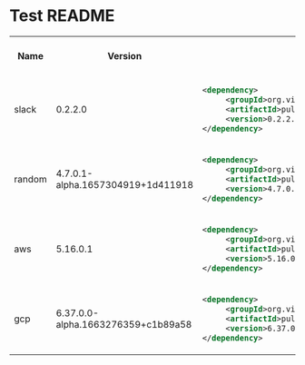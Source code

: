 # Test README

<table id="pulumi-kotlin-versions-table">
  <tr>
    <th>Name</th>
    <th>Version</th>
    <th>Maven artifact</th>
    <th>Gradle artifact</th>
    <th>Maven Central</th>
    <th>Pulumi official docs</th>
    <th>Kotlin API docs</th>
  </tr>
  <tr>
    <td>slack</td>
    <td>0.2.2.0</td>
    <td> 
 
```xml
<dependency>
     <groupId>org.virtuslab</groupId>
     <artifactId>pulumi-slack-kotlin</artifactId>
     <version>0.2.2.0</version>
</dependency>
```
 
 </td>
    <td> 
 
```kt
implementation("org.virtuslab:pulumi-slack-kotlin:0.2.2.0")
```
 
 </td>
    <td><a href="https://search.maven.org/artifact/org.virtuslab/pulumi-slack-kotlin">link</a></td>
    <td><a href="https://www.pulumi.com/registry/packages/slack">link</a></td>
    <td><a href="https://storage.googleapis.com/pulumi-kotlin-docs/slack/0.2.2.0/index.html">link</a></td>
  </tr>
  <tr>
    <td>random</td>
    <td>4.7.0.1-alpha.1657304919+1d411918</td>
    <td> 
 
```xml
<dependency>
     <groupId>org.virtuslab</groupId>
     <artifactId>pulumi-random-kotlin</artifactId>
     <version>4.7.0.1-alpha.1657304919+1d411918</version>
</dependency>
```
 
 </td>
    <td> 
 
```kt
implementation("org.virtuslab:pulumi-random-kotlin:4.7.0.1-alpha.1657304919+1d411918")
```
 
 </td>
    <td><a href="https://search.maven.org/artifact/org.virtuslab/pulumi-random-kotlin">link</a></td>
    <td><a href="https://www.pulumi.com/registry/packages/random">link</a></td>
    <td><a href="https://storage.googleapis.com/pulumi-kotlin-docs/random/4.7.0.1-alpha.1657304919+1d411918/index.html">link</a></td>
  </tr>
  <tr>
    <td>aws</td>
    <td>5.16.0.1</td>
    <td> 
 
```xml
<dependency>
     <groupId>org.virtuslab</groupId>
     <artifactId>pulumi-aws-kotlin</artifactId>
     <version>5.16.0.1</version>
</dependency>
```
 
 </td>
    <td> 
 
```kt
implementation("org.virtuslab:pulumi-aws-kotlin:5.16.0.1")
```
 
 </td>
    <td><a href="https://search.maven.org/artifact/org.virtuslab/pulumi-aws-kotlin">link</a></td>
    <td><a href="https://www.pulumi.com/registry/packages/aws">link</a></td>
    <td><a href="https://storage.googleapis.com/pulumi-kotlin-docs/aws/5.16.0.1/index.html">link</a></td>
  </tr>
  <tr>
    <td>gcp</td>
    <td>6.37.0.0-alpha.1663276359+c1b89a58</td>
    <td> 
 
```xml
<dependency>
     <groupId>org.virtuslab</groupId>
     <artifactId>pulumi-gcp-kotlin</artifactId>
     <version>6.37.0.0-alpha.1663276359+c1b89a58</version>
</dependency>
```
 
 </td>
    <td> 
 
```kt
implementation("org.virtuslab:pulumi-gcp-kotlin:6.37.0.0-alpha.1663276359+c1b89a58")
```
 
 </td>
    <td><a href="https://search.maven.org/artifact/org.virtuslab/pulumi-gcp-kotlin">link</a></td>
    <td><a href="https://www.pulumi.com/registry/packages/gcp">link</a></td>
    <td><a href="https://storage.googleapis.com/pulumi-kotlin-docs/gcp/6.37.0.0-alpha.1663276359+c1b89a58/index.html">link</a></td>
  </tr>
</table>
